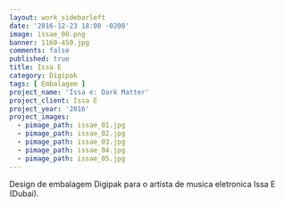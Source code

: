 ```yaml
---
layout: work_sidebarleft
date: '2016-12-23 18:00 -0200'
image: issae_00.png
banner: 1160-450.jpg
comments: false
published: true
title: Issa E
category: Digipak
tags: [ Embalagem ]
project_name: 'Issa e: Dark Matter'
project_client: Issa E
project_year: '2016'
project_images:
  - pimage_path: issae_01.jpg
  - pimage_path: issae_02.jpg
  - pimage_path: issae_03.jpg
  - pimage_path: issae_04.jpg
  - pimage_path: issae_05.jpg
---
```

Design de embalagem Digipak para o artista de musica eletronica Issa E (Dubai).

